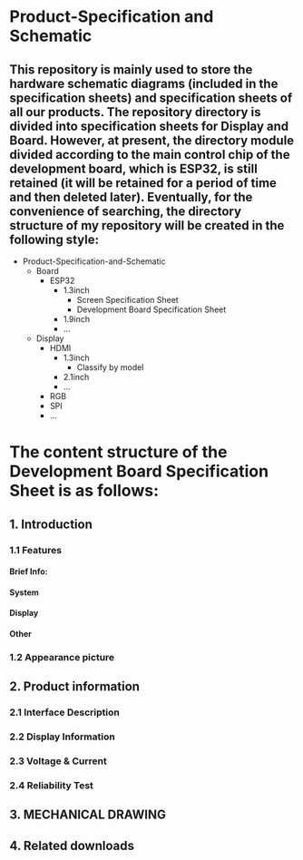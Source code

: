 # Product-Specification and Schematic
 
 ## This repository is mainly used to store the hardware schematic diagrams (included in the specification sheets) and specification sheets of all our products. The repository directory is divided into specification sheets for Display and Board. However, at present, the directory module divided according to the main control chip of the development board, which is ESP32, is still retained (it will be retained for a period of time and then deleted later). Eventually, for the convenience of searching, the directory structure of my repository will be created in the following style: 
* Product-Specification-and-Schematic
  * Board
    * ESP32
      * 1.3inch
        * Screen Specification Sheet
        * Development Board Specification Sheet
      * 1.9inch
      * ...
  * Display 
    * HDMI
      * 1.3inch
        * Classify by model
      * 2.1inch
      * ...
    * RGB
    * SPI
    * ...

# The content structure of the Development Board Specification Sheet is as follows:
## 1. Introduction	
 ### 1.1 Features
 #### Brief Info:
 #### System
 #### Display
 #### Other
 ###  1.2 Appearance picture	
## 2. Product information	
 ### 2.1 Interface Description	
 ### 2.2 Display Information	
 ### 2.3 Voltage & Current	
 ###  2.4 Reliability Test	
## 3. MECHANICAL DRAWING	
## 4. Related downloads	
